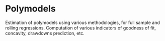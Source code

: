 # Polymodels

Estimation of polymodels using various methodologies, for full sample and rolling
regressions. Computation of various indicators of goodness of fit, concavity,
drawdowns prediction, etc.
